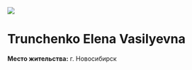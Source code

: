 
![](https://imgur.com/a/dPHzpvk)

# Trunchenko Elena Vasilyevna

**Место жительства:** г. Новосибирск
